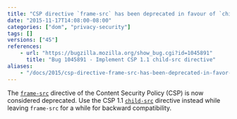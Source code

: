 ```yaml
---
title: "CSP directive `frame-src` has been deprecated in favour of `child-src`"
date: "2015-11-17T14:08:00-08:00"
categories: ["dom", "privacy-security"]
tags: []
versions: ["45"]
references:
    - url: "https://bugzilla.mozilla.org/show_bug.cgi?id=1045891"
      title: "Bug 1045891 - Implement CSP 1.1 child-src directive"
aliases:
    - "/docs/2015/csp-directive-frame-src-has-been-deprecated-in-favor-of-child-src/"
---
```

The [`frame-src`](https://developer.mozilla.org/en-US/docs/Web/Security/CSP/CSP_policy_directives#frame-src) directive of the Content Security Policy (CSP) is now considered deprecated. Use the CSP 1.1 [`child-src`](https://developer.mozilla.org/en-US/docs/Web/Security/CSP/CSP_policy_directives#child-src) directive instead while leaving `frame-src` for a while for backward compatibility.
